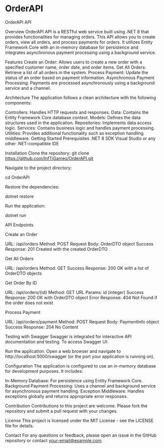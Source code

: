 # OrderAPI

OrderAPI API

Overview
OrderAPI API is a RESTful web service built using .NET 8 that provides functionalities for managing orders.
This API allows you to create orders, view all orders, and process payments for orders. 
It utilizes Entity Framework Core with an in-memory database for persistence and integrates asynchronous payment processing using a background service.

Features
Create an Order: Allows users to create a new order with a specified customer name, order date, and order items.
Get All Orders: Retrieve a list of all orders in the system.
Process Payment: Update the status of an order based on payment information.
Asynchronous Payment Processing: Payments are processed asynchronously using a background service and a channel.

Architecture
The application follows a clean architecture with the following components:

Controllers: Handles HTTP requests and responses.
Data: Contains the Entity Framework Core database context.
Models: Defines the data structures used in the application.
Repositories: Implements data access logic.
Services: Contains business logic and handles payment processing.
Utilities: Provides additional functionality such as exception handling middleware.
Getting Started
Prerequisites
.NET 8 SDK
Visual Studio or any other .NET-compatible IDE

Installation
Clone the repository:
git clone https://github.com/InfTiGames/OrderAPI.git

Navigate to the project directory:

cd OrderAPI

Restore the dependencies:

dotnet restore

Run the application:

dotnet run

API Endpoints

Create an Order

URL: /api/orders
Method: POST
Request Body: OrderDTO object
Success Response: 201 Created with the created OrderDTO

Get All Orders

URL: /api/orders
Method: GET
Success Response: 200 OK with a list of OrderDTO objects

Get Order By ID

URL: /api/orders/{id}
Method: GET
URL Params: id (integer)
Success Response: 200 OK with OrderDTO object
Error Response: 404 Not Found if the order does not exist

Process Payment

URL: /api/orders/payment
Method: POST
Request Body: PaymentInfo object
Success Response: 204 No Content

Testing with Swagger
Swagger is integrated for interactive API documentation and testing. To access Swagger UI:

Run the application.
Open a web browser and navigate to http://localhost:5000/swagger (or the port your application is running on).

Configuration
The application is configured to use an in-memory database for development purposes. It includes:

In-Memory Database: For persistence using Entity Framework Core.
Background Payment Processing: Uses a channel and background service for asynchronous payment handling.
Exception Middleware: Handles exceptions globally and returns appropriate error responses.

Contribution
Contributions to this project are welcome. Please fork the repository and submit a pull request with your changes.

License
This project is licensed under the MIT License - see the LICENSE file for details.

Contact
For any questions or feedback, please open an issue in the GitHub repository or contact your-email@example.com.

